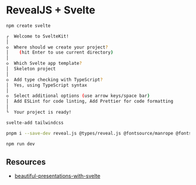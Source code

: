# RevealJS + Svelte

```sh
npm create svelte
```

```sh
┌  Welcome to SvelteKit!
│
◇  Where should we create your project?
│    (hit Enter to use current directory)
│
◇  Which Svelte app template?
│  Skeleton project
│
◇  Add type checking with TypeScript?
│  Yes, using TypeScript syntax
│
◇  Select additional options (use arrow keys/space bar)
│  Add ESLint for code linting, Add Prettier for code formatting
│
└  Your project is ready!
```

```sh
svelte-add tailwindcss
```

```sh
pnpm i --save-dev reveal.js @types/reveal.js @fontsource/manrope @fontsource/jetbrains-mono
```

```sh
npm run dev
```

## Resources

- [beautiful-presentations-with-svelte](https://joyofcode.xyz/beautiful-presentations-with-svelte)
